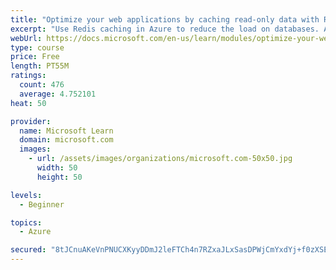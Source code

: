 ```yaml
---
title: "Optimize your web applications by caching read-only data with Redis"
excerpt: "Use Redis caching in Azure to reduce the load on databases. Apply different caching architectures to support larger loads in distributed and high-volume environments."
webUrl: https://docs.microsoft.com/en-us/learn/modules/optimize-your-web-apps-with-redis/
type: course
price: Free
length: PT55M
ratings:
  count: 476
  average: 4.752101
heat: 50

provider:
  name: Microsoft Learn
  domain: microsoft.com
  images:
    - url: /assets/images/organizations/microsoft.com-50x50.jpg
      width: 50
      height: 50

levels:
  - Beginner

topics:
  - Azure

secured: "8tJCnuAKeVnPNUCXKyyDDmJ2leFTCh4n7RZxaJLxSasDPWjCmYxdYj+f0zXSESBr2a2mnVJ7GD4cqrf5udBpaKkM7cn/6X44acjh/1Y/XU7bYx0lW+7D8ekk/zM7XmHYiw/CiBAipLemoD4BLg5i9M1PEzHlk53kATP9cfpmvyTOrjefhP0d6X9Jv3CeAgcJavmVZth0i+UQB+ksJJTCueFVz0ZAYr82enTxsJ49RxMcvcp6ogm9gfkzffvwnDGCDHXDgKkDcBLaWEQZRa0DTAztm1MfoCpIXocNuJ6ynWWF5YlmtNtczmHt7wgdn1MU71t/ihx+vni5VEomR2ktI7PMv6KxCsLgQZbwfzO3XSSmaAunX7HJbOqTQL063h+YzzzL493m1dvpqCO1M7XNYfli+SKK1hXL233c4ZRcrhI=;6JEFeiO7relSte7vUE7Zmg=="
---
```


